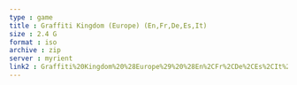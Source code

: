 ```yaml
---
type : game
title : Graffiti Kingdom (Europe) (En,Fr,De,Es,It)
size : 2.4 G
format : iso
archive : zip
server : myrient
link2 : Graffiti%20Kingdom%20%28Europe%29%20%28En%2CFr%2CDe%2CEs%2CIt%29
---
```

